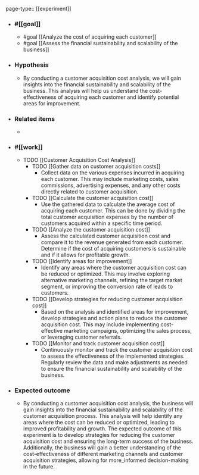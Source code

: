 page-type:: [[experiment]]



  - ### #[[goal]]
    - #goal [[Analyze the cost of acquiring each customer]]
    - #goal [[Assess the financial sustainability and scalability of the business]]
  - ### Hypothesis
    - By conducting a customer acquisition cost analysis, we will gain insights into the financial sustainability and scalability of the business. This analysis will help us understand the cost-effectiveness of acquiring each customer and identify potential areas for improvement.
  - ### Related items
    - 
  - ### #[[work]]
    - TODO [[Customer Acquisition Cost Analysis]]
      - TODO [[Gather data on customer acquisition costs]]
        - Collect data on the various expenses incurred in acquiring each customer. This may include marketing costs, sales commissions, advertising expenses, and any other costs directly related to customer acquisition.
      - TODO [[Calculate the customer acquisition cost]]
        - Use the gathered data to calculate the average cost of acquiring each customer. This can be done by dividing the total customer acquisition expenses by the number of customers acquired within a specific time period.
      - TODO [[Analyze the customer acquisition cost]]
        - Assess the calculated customer acquisition cost and compare it to the revenue generated from each customer. Determine if the cost of acquiring customers is sustainable and if it allows for profitable growth.
      - TODO [[Identify areas for improvement]]
        - Identify any areas where the customer acquisition cost can be reduced or optimized. This may involve exploring alternative marketing channels, refining the target market segment, or improving the conversion rate of leads to customers.
      - TODO [[Develop strategies for reducing customer acquisition cost]]
        - Based on the analysis and identified areas for improvement, develop strategies and action plans to reduce the customer acquisition cost. This may include implementing cost-effective marketing campaigns, optimizing the sales process, or leveraging customer referrals.
      - TODO [[Monitor and track customer acquisition cost]]
        - Continuously monitor and track the customer acquisition cost to assess the effectiveness of the implemented strategies. Regularly review the data and make adjustments as needed to ensure the financial sustainability and scalability of the business.
  - ### Expected outcome
    - By conducting a customer acquisition cost analysis, the business will gain insights into the financial sustainability and scalability of the customer acquisition process. This analysis will help identify any areas where the cost can be reduced or optimized, leading to improved profitability and growth. The expected outcome of this experiment is to develop strategies for reducing the customer acquisition cost and ensuring the long-term success of the business. Additionally, the business will gain a better understanding of the cost-effectiveness of different marketing channels and customer acquisition strategies, allowing for more_informed decision-making in the future.
